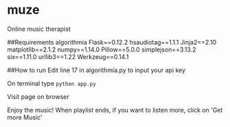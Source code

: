 # muze
Online music therapist

##Requirements
algorithmia
Flask==0.12.2
hsaudiotag==1.1.1
Jinja2==2.10
matplotlib==2.1.2
numpy==1.14.0
Pillow==5.0.0
simplejson==3.13.2
six==1.11.0
urllib3==1.22
Werkzeug==0.14.1

##How to run
Edit line 17 in algorithmia.py to input your api key

On terminal type `python app.py`

Visit page on browser

Enjoy the music!
When playlist ends, if you want to listen more, click on 'Get more Music'

